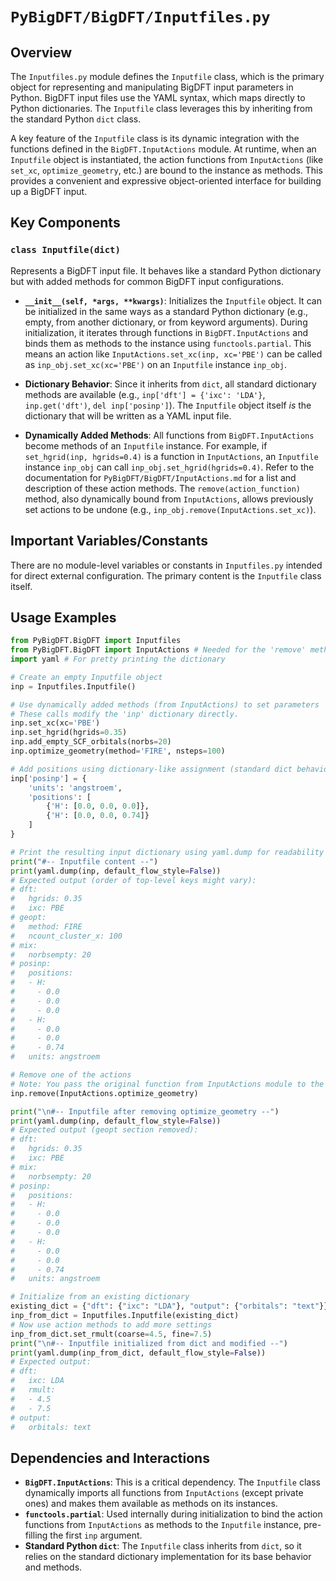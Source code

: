 # `PyBigDFT/BigDFT/Inputfiles.py`

## Overview

The `Inputfiles.py` module defines the `Inputfile` class, which is the primary object for representing and manipulating BigDFT input parameters in Python. BigDFT input files use the YAML syntax, which maps directly to Python dictionaries. The `Inputfile` class leverages this by inheriting from the standard Python `dict` class.

A key feature of the `Inputfile` class is its dynamic integration with the functions defined in the `BigDFT.InputActions` module. At runtime, when an `Inputfile` object is instantiated, the action functions from `InputActions` (like `set_xc`, `optimize_geometry`, etc.) are bound to the instance as methods. This provides a convenient and expressive object-oriented interface for building up a BigDFT input.

## Key Components

### `class Inputfile(dict)`
Represents a BigDFT input file. It behaves like a standard Python dictionary but with added methods for common BigDFT input configurations.

-   **`__init__(self, *args, **kwargs)`**: Initializes the `Inputfile` object. It can be initialized in the same ways as a standard Python dictionary (e.g., empty, from another dictionary, or from keyword arguments).
    During initialization, it iterates through functions in `BigDFT.InputActions` and binds them as methods to the instance using `functools.partial`. This means an action like `InputActions.set_xc(inp, xc='PBE')` can be called as `inp_obj.set_xc(xc='PBE')` on an `Inputfile` instance `inp_obj`.

-   **Dictionary Behavior**: Since it inherits from `dict`, all standard dictionary methods are available (e.g., `inp['dft'] = {'ixc': 'LDA'}`, `inp.get('dft')`, `del inp['posinp']`). The `Inputfile` object itself *is* the dictionary that will be written as a YAML input file.

-   **Dynamically Added Methods**: All functions from `BigDFT.InputActions` become methods of an `Inputfile` instance. For example, if `set_hgrid(inp, hgrids=0.4)` is a function in `InputActions`, an `Inputfile` instance `inp_obj` can call `inp_obj.set_hgrid(hgrids=0.4)`. Refer to the documentation for `PyBigDFT/BigDFT/InputActions.md` for a list and description of these action methods.
    The `remove(action_function)` method, also dynamically bound from `InputActions`, allows previously set actions to be undone (e.g., `inp_obj.remove(InputActions.set_xc)`).

## Important Variables/Constants

There are no module-level variables or constants in `Inputfiles.py` intended for direct external configuration. The primary content is the `Inputfile` class itself.

## Usage Examples

```python
from PyBigDFT.BigDFT import Inputfiles
from PyBigDFT.BigDFT import InputActions # Needed for the 'remove' method's argument
import yaml # For pretty printing the dictionary

# Create an empty Inputfile object
inp = Inputfiles.Inputfile()

# Use dynamically added methods (from InputActions) to set parameters
# These calls modify the 'inp' dictionary directly.
inp.set_xc(xc='PBE')
inp.set_hgrid(hgrids=0.35)
inp.add_empty_SCF_orbitals(norbs=20)
inp.optimize_geometry(method='FIRE', nsteps=100)

# Add positions using dictionary-like assignment (standard dict behavior)
inp['posinp'] = {
    'units': 'angstroem',
    'positions': [
        {'H': [0.0, 0.0, 0.0]},
        {'H': [0.0, 0.0, 0.74]}
    ]
}

# Print the resulting input dictionary using yaml.dump for readability
print("#-- Inputfile content --")
print(yaml.dump(inp, default_flow_style=False))
# Expected output (order of top-level keys might vary):
# dft:
#   hgrids: 0.35
#   ixc: PBE
# geopt:
#   method: FIRE
#   ncount_cluster_x: 100
# mix:
#   norbsempty: 20
# posinp:
#   positions:
#   - H:
#     - 0.0
#     - 0.0
#     - 0.0
#   - H:
#     - 0.0
#     - 0.0
#     - 0.74
#   units: angstroem

# Remove one of the actions
# Note: You pass the original function from InputActions module to the remove method
inp.remove(InputActions.optimize_geometry)

print("\n#-- Inputfile after removing optimize_geometry --")
print(yaml.dump(inp, default_flow_style=False))
# Expected output (geopt section removed):
# dft:
#   hgrids: 0.35
#   ixc: PBE
# mix:
#   norbsempty: 20
# posinp:
#   positions:
#   - H:
#     - 0.0
#     - 0.0
#     - 0.0
#   - H:
#     - 0.0
#     - 0.0
#     - 0.74
#   units: angstroem

# Initialize from an existing dictionary
existing_dict = {"dft": {"ixc": "LDA"}, "output": {"orbitals": "text"}}
inp_from_dict = Inputfiles.Inputfile(existing_dict)
# Now use action methods to add more settings
inp_from_dict.set_rmult(coarse=4.5, fine=7.5)
print("\n#-- Inputfile initialized from dict and modified --")
print(yaml.dump(inp_from_dict, default_flow_style=False))
# Expected output:
# dft:
#   ixc: LDA
#   rmult:
#   - 4.5
#   - 7.5
# output:
#   orbitals: text
```

## Dependencies and Interactions

-   **`BigDFT.InputActions`**: This is a critical dependency. The `Inputfile` class dynamically imports all functions from `InputActions` (except private ones) and makes them available as methods on its instances.
-   **`functools.partial`**: Used internally during initialization to bind the action functions from `InputActions` as methods to the `Inputfile` instance, pre-filling the first `inp` argument.
-   **Standard Python `dict`**: The `Inputfile` class inherits from `dict`, so it relies on the standard dictionary implementation for its base behavior and methods.
```
